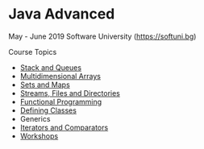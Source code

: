 # Java Advanced

May - June 2019 Software University (https://softuni.bg)

Course Topics<br/>
* [Stack and Queues](https://github.com/almanaha/SoftUni/tree/master/Java%20Advanced/StacksAndQueues)<br/>
* [Multidimensional Arrays](https://https://github.com/almanaha/SoftUni/tree/master/Java%20Advanced/MultidimensionArrays)<br/>
*	[Sets and Maps](https://github.com/almanaha/Software-University/tree/master/Java%20Advanced/SetsAndMaps)<br/>
*	[Streams, Files and Directories](https://github.com/almanaha/Software-University/tree/master/Java%20Advanced/FilesAndStreams)<br/>
*	[Functional Programming](https://github.com/almanaha/Software-University/tree/master/Java%20Advanced/FunctionalProgramming)<br/>
*	[Defining Classes]()<br/>
*	Generics<br/>
*	[Iterators and Comparators](https://github.com/almanaha/SoftUni/tree/master/Java%20Advanced/IteratorsAndComparators)<br/>
*	[Workshops](https://github.com/almanaha/Software-University/tree/master/Java%20Advanced/Workshops)<br/>
